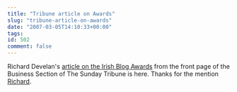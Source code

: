 ```yaml
---
title: "Tribune article on Awards"
slug: "tribune-article-on-awards"
date: "2007-03-05T14:10:33+00:00"
tags:
id: 502
comment: false
---
```


Richard Develan's [article on the Irish Blog Awards](http://www.tribune.ie/article.tvt?_scope=TribuneFTFandid=82670andSUBCAT=andSUBCATNAME=andDT=04/03/2007%2000:00:00andkeywords=blogandFC=) from the front page of the Business Section of The Sunday Tribune is here. Thanks for the mention [Richard](http://richarddelevan.blogspot.com/).
